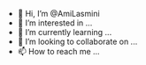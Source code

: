 - 👋 Hi, I’m @AmiLasmini
- 👀 I’m interested in ...
- 🌱 I’m currently learning ...
- 💞️ I’m looking to collaborate on ...
- 📫 How to reach me ...

<!---
AmiLasmini/AmiLasmini is a ✨ special ✨ repository because its `README.md` (this file) appears on your GitHub profile.
You can click the Preview link to take a look at your changes.
--->
